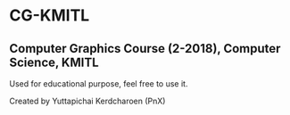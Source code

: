 # CG-KMITL
## Computer Graphics Course (2-2018), Computer Science, KMITL

Used for educational purpose, feel free to use it.

Created by Yuttapichai Kerdcharoen (PnX)
